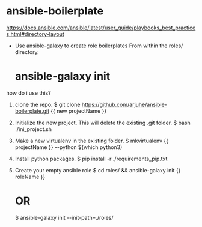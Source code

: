 # ansible-boilerplate

https://docs.ansible.com/ansible/latest/user_guide/playbooks_best_practices.html#directory-layout

- Use ansible-galaxy to create role boilerplates
  From within the roles/ directory.
  # ansible-galaxy init <role-name>

how do i use this?
1.  clone the repo.
    $ git clone https://github.com/arjuhe/ansible-boilerplate.git {{ new
projectName }}

2.  Initialize the new project. This will delete the existing .git folder.
    $ bash ./ini_project.sh

3.  Make a new virtualenv in the existing folder.
    $ mkvirtualenv {{ projectName }} --python $(which python3)

4.  Install python packages. 
    $ pip install -r ./requirements_pip.txt

5.  Create your empty ansible role
    $ cd roles/ && ansible-galaxy init {{ roleName }}
    # OR
    $ ansible-galaxy init --init-path=./roles/

